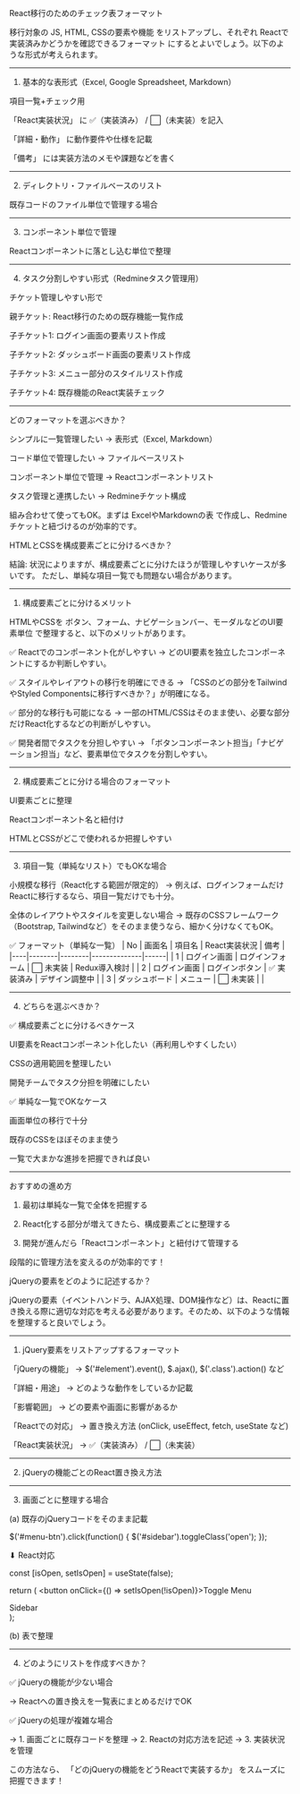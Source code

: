 React移行のためのチェック表フォーマット

移行対象の JS, HTML, CSSの要素や機能 をリストアップし、それぞれ Reactで実装済みかどうかを確認できるフォーマット にするとよいでしょう。以下のような形式が考えられます。


---

1. 基本的な表形式（Excel, Google Spreadsheet, Markdown）

項目一覧+チェック用

「React実装状況」 に ✅（実装済み） / ⬜（未実装）を記入

「詳細・動作」 に動作要件や仕様を記載

「備考」 には実装方法のメモや課題などを書く



---

2. ディレクトリ・ファイルベースのリスト

既存コードのファイル単位で管理する場合


---

3. コンポーネント単位で管理

Reactコンポーネントに落とし込む単位で整理


---

4. タスク分割しやすい形式（Redmineタスク管理用）

チケット管理しやすい形で

親チケット: React移行のための既存機能一覧作成

子チケット1: ログイン画面の要素リスト作成

子チケット2: ダッシュボード画面の要素リスト作成

子チケット3: メニュー部分のスタイルリスト作成

子チケット4: 既存機能のReact実装チェック




---

どのフォーマットを選ぶべきか？

シンプルに一覧管理したい → 表形式（Excel, Markdown）

コード単位で管理したい → ファイルベースリスト

コンポーネント単位で管理 → Reactコンポーネントリスト

タスク管理と連携したい → Redmineチケット構成


組み合わせて使ってもOK。まずは ExcelやMarkdownの表 で作成し、Redmineチケットと紐づけるのが効率的です。


HTMLとCSSを構成要素ごとに分けるべきか？

結論: 状況によりますが、構成要素ごとに分けたほうが管理しやすいケースが多いです。
ただし、単純な項目一覧でも問題ない場合があります。


---

1. 構成要素ごとに分けるメリット

HTMLやCSSを ボタン、フォーム、ナビゲーションバー、モーダルなどのUI要素単位 で整理すると、以下のメリットがあります。

✅ Reactでのコンポーネント化がしやすい
→ どのUI要素を独立したコンポーネントにするか判断しやすい。

✅ スタイルやレイアウトの移行を明確にできる
→ 「CSSのどの部分をTailwindやStyled Componentsに移行すべきか？」が明確になる。

✅ 部分的な移行も可能になる
→ 一部のHTML/CSSはそのまま使い、必要な部分だけReact化するなどの判断がしやすい。

✅ 開発者間でタスクを分担しやすい
→ 「ボタンコンポーネント担当」「ナビゲーション担当」など、要素単位でタスクを分割しやすい。


---

2. 構成要素ごとに分ける場合のフォーマット

UI要素ごとに整理

Reactコンポーネント名と紐付け

HTMLとCSSがどこで使われるか把握しやすい



---

3. 項目一覧（単純なリスト）でもOKな場合

小規模な移行（React化する範囲が限定的）
→ 例えば、ログインフォームだけReactに移行するなら、項目一覧だけでも十分。

全体のレイアウトやスタイルを変更しない場合
→ 既存のCSSフレームワーク（Bootstrap, Tailwindなど）をそのまま使うなら、細かく分けなくてもOK。


✅ フォーマット（単純な一覧） | No | 画面名 | 項目名 | React実装状況 | 備考 | |----|--------|--------|--------------|------| | 1  | ログイン画面 | ログインフォーム | ⬜ 未実装 | Redux導入検討 | | 2  | ログイン画面 | ログインボタン | ✅ 実装済み | デザイン調整中 | | 3  | ダッシュボード | メニュー | ⬜ 未実装 | |


---

4. どちらを選ぶべきか？

✅ 構成要素ごとに分けるべきケース

UI要素をReactコンポーネント化したい（再利用しやすくしたい）

CSSの適用範囲を整理したい

開発チームでタスク分担を明確にしたい


✅ 単純な一覧でOKなケース

画面単位の移行で十分

既存のCSSをほぼそのまま使う

一覧で大まかな進捗を把握できれば良い



---

おすすめの進め方

1. 最初は単純な一覧で全体を把握する


2. React化する部分が増えてきたら、構成要素ごとに整理する


3. 開発が進んだら「Reactコンポーネント」と紐付けて管理する



段階的に管理方法を変えるのが効率的です！

jQueryの要素をどのように記述するか？

jQueryの要素（イベントハンドラ、AJAX処理、DOM操作など）は、Reactに置き換える際に適切な対応を考える必要があります。そのため、以下のような情報を整理すると良いでしょう。


---

1. jQuery要素をリストアップするフォーマット

「jQueryの機能」 → $('#element').event(), $.ajax(), $('.class').action() など

「詳細・用途」 → どのような動作をしているか記載

「影響範囲」 → どの要素や画面に影響があるか

「Reactでの対応」 → 置き換え方法 (onClick, useEffect, fetch, useState など)

「React実装状況」 → ✅（実装済み） / ⬜（未実装）



---

2. jQueryの機能ごとのReact置き換え方法


---

3. 画面ごとに整理する場合

(a) 既存のjQueryコードをそのまま記載

$('#menu-btn').click(function() {
  $('#sidebar').toggleClass('open');
});

⬇ React対応

const [isOpen, setIsOpen] = useState(false);

return (
  <button onClick={() => setIsOpen(!isOpen)}>Toggle Menu</button>
  <div className={isOpen ? 'sidebar open' : 'sidebar'}>Sidebar</div>
);

(b) 表で整理


---

4. どのようにリストを作成すべきか？

✅ jQueryの機能が少ない場合

→ Reactへの置き換えを一覧表にまとめるだけでOK

✅ jQueryの処理が複雑な場合

→ 1. 画面ごとに既存コードを整理 → 2. Reactの対応方法を記述 → 3. 実装状況を管理

この方法なら、 「どのjQueryの機能をどうReactで実装するか」 をスムーズに把握できます！

